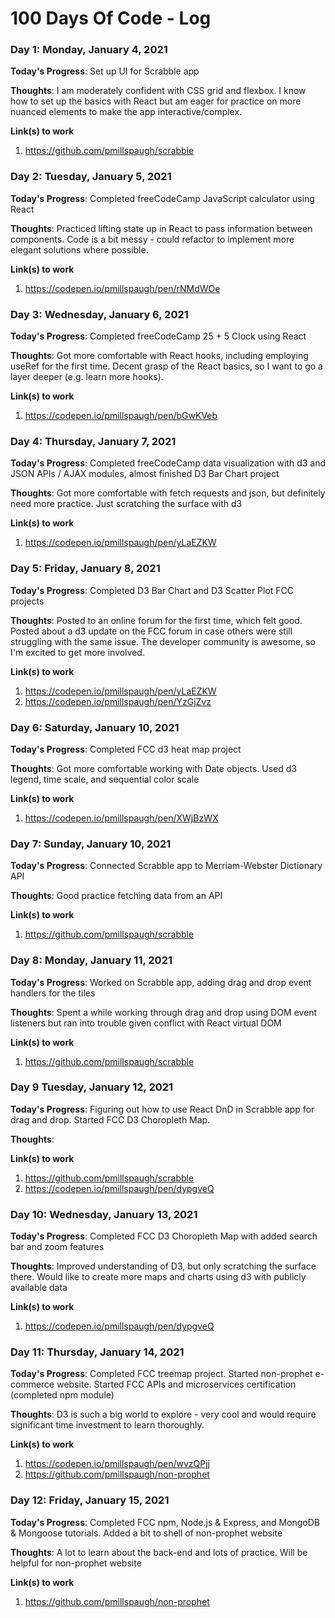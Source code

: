 # 100 Days Of Code - Log

### Day 1: Monday, January 4, 2021

**Today's Progress**: Set up UI for Scrabble app

**Thoughts**: I am moderately confident with CSS grid and flexbox. I know how to set up the basics with React but am eager for practice on more nuanced elements to make the app interactive/complex.

**Link(s) to work**

1. https://github.com/pmillspaugh/scrabble

### Day 2: Tuesday, January 5, 2021

**Today's Progress**: Completed freeCodeCamp JavaScript calculator using React

**Thoughts**: Practiced lifting state up in React to pass information between components. Code is a bit messy - could refactor to implement more elegant solutions where possible.

**Link(s) to work**

1. https://codepen.io/pmillspaugh/pen/rNMdWOe

### Day 3: Wednesday, January 6, 2021

**Today's Progress**: Completed freeCodeCamp 25 + 5 Clock using React

**Thoughts**: Got more comfortable with React hooks, including employing useRef for the first time. Decent grasp of the React basics, so I want to go a layer deeper (e.g. learn more hooks).

**Link(s) to work**

1. https://codepen.io/pmillspaugh/pen/bGwKVeb

### Day 4: Thursday, January 7, 2021

**Today's Progress**: Completed freeCodeCamp data visualization with d3 and JSON APIs / AJAX modules, almost finished D3 Bar Chart project

**Thoughts**: Got more comfortable with fetch requests and json, but definitely need more practice. Just scratching the surface with d3

**Link(s) to work**

1. https://codepen.io/pmillspaugh/pen/yLaEZKW

### Day 5: Friday, January 8, 2021

**Today's Progress**: Completed D3 Bar Chart and D3 Scatter Plot FCC projects

**Thoughts**: Posted to an online forum for the first time, which felt good. Posted about a d3 update on the FCC forum in case others were still struggling with the same issue. The developer community is awesome, so I'm excited to get more involved.

**Link(s) to work**

1. https://codepen.io/pmillspaugh/pen/yLaEZKW
2. https://codepen.io/pmillspaugh/pen/YzGjZvz

### Day 6: Saturday, January 10, 2021

**Today's Progress**: Completed FCC d3 heat map project

**Thoughts**: Got more comfortable working with Date objects. Used d3 legend, time scale, and sequential color scale

**Link(s) to work**

1. https://codepen.io/pmillspaugh/pen/XWjBzWX

### Day 7: Sunday, January 10, 2021

**Today's Progress**: Connected Scrabble app to Merriam-Webster Dictionary API

**Thoughts**: Good practice fetching data from an API

**Link(s) to work**

1. https://github.com/pmillspaugh/scrabble

### Day 8: Monday, January 11, 2021

**Today's Progress**: Worked on Scrabble app, adding drag and drop event handlers for the tiles

**Thoughts**: Spent a while working through drag and drop using DOM event listeners but ran into trouble given conflict with React virtual DOM

**Link(s) to work**

1. https://github.com/pmillspaugh/scrabble

### Day 9 Tuesday, January 12, 2021

**Today's Progress**: Figuring out how to use React DnD in Scrabble app for drag and drop. Started FCC D3 Choropleth Map.

**Thoughts**:

**Link(s) to work**

1. https://github.com/pmillspaugh/scrabble
2. https://codepen.io/pmillspaugh/pen/dypgveQ

### Day 10: Wednesday, January 13, 2021

**Today's Progress**: Completed FCC D3 Choropleth Map with added search bar and zoom features

**Thoughts**: Improved understanding of D3, but only scratching the surface there. Would like to create more maps and charts using d3 with publicly available data

**Link(s) to work**

1. https://codepen.io/pmillspaugh/pen/dypgveQ

### Day 11: Thursday, January 14, 2021

**Today's Progress**: Completed FCC treemap project. Started non-prophet e-commerce website. Started FCC APIs and microservices certification (completed npm module)

**Thoughts**: D3 is such a big world to explore - very cool and would require significant time investment to learn thoroughly.

**Link(s) to work**

1. https://codepen.io/pmillspaugh/pen/wvzQPjj
2. https://github.com/pmillspaugh/non-prophet

### Day 12: Friday, January 15, 2021

**Today's Progress**: Completed FCC npm, Node.js & Express, and MongoDB & Mongoose tutorials. Added a bit to shell of non-prophet website

**Thoughts**: A lot to learn about the back-end and lots of practice. Will be helpful for non-prophet website

**Link(s) to work**

1. https://github.com/pmillspaugh/non-prophet

